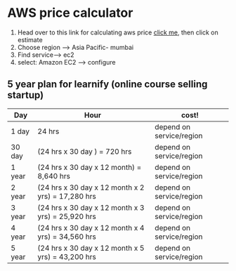 # AWS price calculator

1. Head over to this link for calculating aws price [click me](https://calculator.aws/#/), then click on estimate
1. Choose region --> Asia Pacific- mumbai
1. Find service--> ec2
1. select: Amazon EC2 --> configure

## 5 year plan for learnify (online course selling startup)

| Day    | Hour                                              | cost!                    |
| ------ | ------------------------------------------------- | ------------------------ |
| 1 day  | 24 hrs                                            | depend on service/region |
| 30 day | (24 hrs x 30 day ) = 720 hrs                      | depend on service/region |
| 1 year | (24 hrs x 30 day x 12 month) = 8,640 hrs          | depend on service/region |
| 2 year | (24 hrs x 30 day x 12 month x 2 yrs) = 17,280 hrs | depend on service/region |
| 3 year | (24 hrs x 30 day x 12 month x 3 yrs) = 25,920 hrs | depend on service/region |
| 4 year | (24 hrs x 30 day x 12 month x 4 yrs) = 34,560 hrs | depend on service/region |
| 5 year | (24 hrs x 30 day x 12 month x 5 yrs) = 43,200 hrs | depend on service/region |
